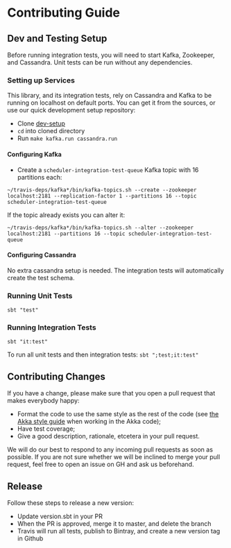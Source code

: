 # Contributing Guide

## Dev and Testing Setup

Before running integration tests, you will need to start Kafka, Zookeeper, and Cassandra. Unit tests can be run without any dependencies.

### Setting up Services

This library, and its integration tests, rely on Cassandra and Kafka to be running on localhost on default ports. You
can get it from the sources, or use our quick development setup repository:

- Clone [dev-setup](https://github.com/PagerDuty/dev-setup/)
- `cd` into cloned directory
- Run `make kafka.run cassandra.run`

#### Configuring Kafka

- Create a `scheduler-integration-test-queue` Kafka topic with 16 partitions each:

```
~/travis-deps/kafka*/bin/kafka-topics.sh --create --zookeeper localhost:2181 --replication-factor 1 --partitions 16 --topic scheduler-integration-test-queue
```

If the topic already exists you can alter it:

```
~/travis-deps/kafka*/bin/kafka-topics.sh --alter --zookeeper localhost:2181 --partitions 16 --topic scheduler-integration-test-queue
```

#### Configuring Cassandra

No extra cassandra setup is needed. The integration tests will automatically create the test schema.

### Running Unit Tests

```
sbt "test"
```


### Running Integration Tests


```
sbt "it:test"
```

To run all unit tests and then integration tests: `sbt ";test;it:test"`

## Contributing Changes

If you have a change, please make sure that you open a pull request that makes everybody happy:
- Format the code to use the same style as the rest of the code (see [the Akka style guide](akka-style-guide.md) when working in the Akka code);
- Have test coverage;
- Give a good description, rationale, etcetera in your pull request.

We will do our best to respond to any incoming pull requests as soon as possible. If you are
not sure whether we will be inclined to merge your pull request, feel free to open an issue
on GH and ask us beforehand.

## Release

Follow these steps to release a new version:
 - Update version.sbt in your PR
 - When the PR is approved, merge it to master, and delete the branch
 - Travis will run all tests, publish to Bintray, and create a new version tag in Github
